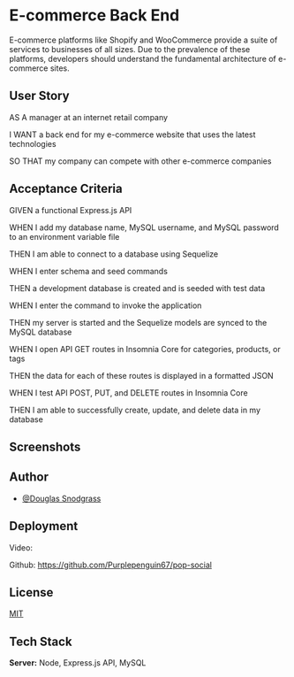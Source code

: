 
# E-commerce Back End

E-commerce platforms like Shopify and WooCommerce provide a suite of services to businesses of all sizes. Due to the prevalence of these platforms, developers should understand the fundamental architecture of e-commerce sites.
## User Story


AS A manager at an internet retail company


I WANT a back end for my e-commerce website that uses the latest technologies


SO THAT my company can compete with other e-commerce companies
## Acceptance Criteria

GIVEN a functional Express.js API

WHEN I add my database name, MySQL username, and MySQL password to an environment variable file

THEN I am able to connect to a database using Sequelize

WHEN I enter schema and seed commands

THEN a development database is created and is seeded with test data

WHEN I enter the command to invoke the application

THEN my server is started and the Sequelize models are synced to the MySQL database

WHEN I open API GET routes in Insomnia Core for categories, products, or tags

THEN the data for each of these routes is displayed in a formatted JSON

WHEN I test API POST, PUT, and DELETE routes in Insomnia Core

THEN I am able to successfully create, update, and delete data in my database
## Screenshots




## Author

- [@Douglas Snodgrass](https://www.github.com/purplepenguin67)


## Deployment


Video: 

Github: https://github.com/Purplepenguin67/pop-social




## License

[MIT](https://choosealicense.com/licenses/mit/)


## Tech Stack



**Server:** Node, Express.js API, MySQL

